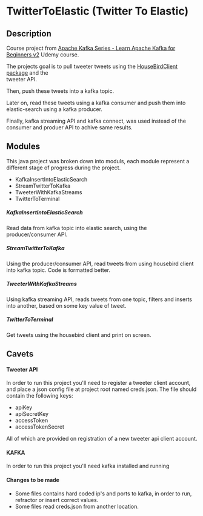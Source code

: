 # TwitterToElastic (Twitter To Elastic)

## Description 
Course project from [Apache Kafka Series - Learn Apache Kafka for Beginners v2][kafka-course] Udemy course.

The projects goal is to pull tweeter tweets using the [HouseBirdClient package][housebird-client-repo] and the  
tweeter API.   

Then, push these tweets into a kafka topic.

Later on, read these tweets using a kafka consumer and push them into elastic-search using a kafka producer.

Finally, kafka streaming API and kafka connect, was used instead of the consumer and produer API to achive same results.

## Modules
This java project was broken down into moduls, each module represent a different stage of progress during the project.

- KafkaInsertIntoElasticSearch
- StreamTwitterToKafka
- TweeterWithKafkaStreams
- TwitterToTerminal

##### KafkaInsertIntoElasticSearch
Read data from kafka topic into elastic search, using the producer/consumer API.

##### StreamTwitterToKafka
Using the producer/consumer API, read tweets from using housebird client into kafka topic. 
Code is formatted better. 
  
##### TweeterWithKafkaStreams
Using kafka streaming API, reads tweets from one topic, filters and inserts into another, based on some key value of tweet.
  
##### TwitterToTerminal
Get tweets using the housebird client and print on screen. 

## Cavets 
#### Tweeter API
In order to run this project you'll need to register a tweeter client account, and 
place a json config file at project root named creds.json. The file should contain the following keys:
- apiKey 
- apiSecretKey
- accessToken
- accessTokenSecret

All of which are provided on registration of a new tweeter api client account. 

#### KAFKA
In order to run this project you'll need kafka installed and running 

#### Changes to be made
- Some files contains hard coded ip's and ports to kafka, in order to run, refractor or insert correct values.
- Some files read creds.json from another location. 



[kafka-course]:https://www.udemy.com/course/apache-kafka/
[housebird-client-repo]:https://github.com/twitter/hbc
[java-elastic]:https://www.elastic.co/guide/en/elasticsearch/client/java-rest/7.13/index.html